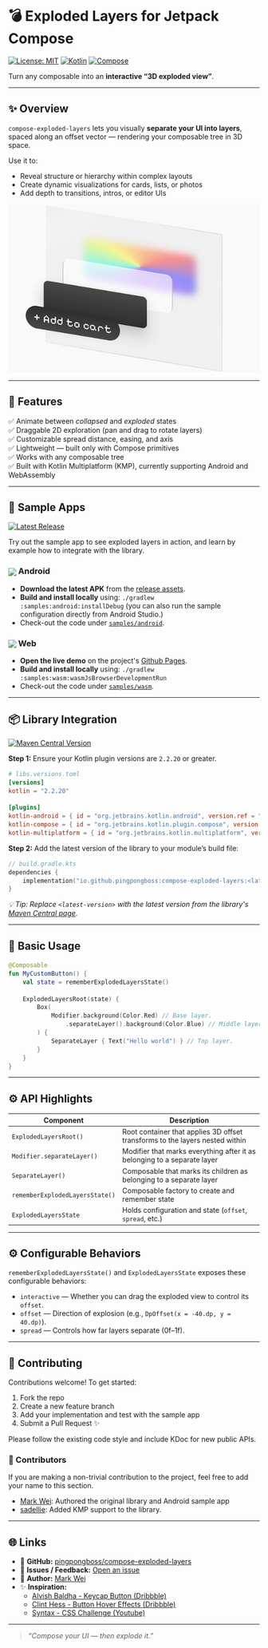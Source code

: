 # 💣 Exploded Layers for Jetpack Compose

[![License: MIT](https://img.shields.io/badge/License-MIT-blue.svg)](LICENSE)
[![Kotlin](https://img.shields.io/badge/Kotlin-2.0+-purple.svg)](https://kotlinlang.org)
[![Compose](https://img.shields.io/badge/Jetpack%20Compose-1.7+-teal.svg)](https://developer.android.com/jetpack/compose)

Turn any composable into an **interactive “3D exploded view”**.

---

## ✨ Overview

`compose-exploded-layers` lets you visually **separate your UI into layers**, spaced along an offset
vector — rendering your composable tree in 3D space.

Use it to:

- Reveal structure or hierarchy within complex layouts
- Create dynamic visualizations for cards, lists, or photos
- Add depth to transitions, intros, or editor UIs

<p align="center">
  <picture>
    <source srcset="./assets/demo.gif" type="image/gif">
    <img src="./assets/demo.jpg" width="600" alt="Exploded layers demo">
  </picture>
</p>

---

## 🚀 Features

✅ Animate between *collapsed* and *exploded* states  
✅ Draggable 2D exploration (pan and drag to rotate layers)  
✅ Customizable spread distance, easing, and axis  
✅ Lightweight — built only with Compose primitives  
✅ Works with any composable tree  
✅ Built with Kotlin Multiplatform (KMP), currently supporting Android and WebAssembly

---

## 📲 Sample Apps

[![Latest Release](https://img.shields.io/github/v/release/pingpongboss/compose-exploded-layers?color=brightgreen&label=release)](https://github.com/pingpongboss/compose-exploded-layers/releases)

Try out the sample app to see exploded layers in action, and learn by example how to integrate with
the library.

### <img src="https://cdn.simpleicons.org/android/3DDC84" width="18" align="absmiddle" /> Android

- **Download the latest APK** from
  the [release assets](https://github.com/pingpongboss/compose-exploded-layers/releases).
- **Build and install locally** using: `./gradlew :samples:android:installDebug` (you can also run
  the
  sample configuration directly from Android Studio.)
- Check-out the code under [`samples/android`](samples/android).

### <img src="https://cdn.simpleicons.org/googlechrome/4285F4" width="18" align="absmiddle" /> Web

- **Open the live demo** on the
  project's [Github Pages](https://pingpongboss.github.io/compose-exploded-layers/wasm-demo/).
- **Build and install locally** using: `./gradlew :samples:wasm:wasmJsBrowserDevelopmentRun`
- Check-out the code under [`samples/wasm`](samples/wasm).

---

## 📦 Library Integration

[![Maven Central Version](https://img.shields.io/maven-central/v/io.github.pingpongboss/compose-exploded-layers?filter=!*alpha)](https://central.sonatype.com/artifact/io.github.pingpongboss/compose-exploded-layers)

**Step 1:** Ensure your Kotlin plugin versions are `2.2.20` or greater.

```toml
# libs.versions.toml
[versions]
kotlin = "2.2.20"

[plugins]
kotlin-android = { id = "org.jetbrains.kotlin.android", version.ref = "kotlin" }
kotlin-compose = { id = "org.jetbrains.kotlin.plugin.compose", version.ref = "kotlin" }
kotlin-multiplatform = { id = "org.jetbrains.kotlin.multiplatform", version.ref = "kotlin" }
```

**Step 2:** Add the latest version of the library to your module’s build file:

```kotlin
// build.gradle.kts
dependencies {
    implementation("io.github.pingpongboss:compose-exploded-layers:<latest-version>")
}
````

*💡 Tip: Replace `<latest-version>` with the latest version from the
library's [Maven Central page](https://central.sonatype.com/artifact/io.github.pingpongboss/compose-exploded-layers)*.

---

## 📝 Basic Usage

```kotlin
@Composable
fun MyCustomButton() {
    val state = rememberExplodedLayersState()

    ExplodedLayersRoot(state) {
        Box(
            Modifier.background(Color.Red) // Base layer.
                .separateLayer().background(Color.Blue) // Middle layer.
        ) {
            SeparateLayer { Text("Hello world") } // Top layer.
        }
    }
}

```

---

## ⚙️ API Highlights

| Component                       | Description                                                                  |
|---------------------------------|------------------------------------------------------------------------------|
| `ExplodedLayersRoot()`          | Root container that applies 3D offset transforms to the layers nested within |
| `Modifier.separateLayer()`      | Modifier that marks everything after it as belonging to a separate layer     |
| `SeparateLayer()`               | Composable that marks its children as belonging to a separate layer          |
| `rememberExplodedLayersState()` | Composable factory to create and remember state                              |
| `ExplodedLayersState`           | Holds configuration and state (`offset`, `spread`, etc.)                     |

---

## ⚙️ Configurable Behaviors

`rememberExplodedLayersState()` and `ExplodedLayersState` exposes these configurable behaviors:

* `interactive` — Whether you can drag the exploded view to control its `offset`.
* `offset` — Direction of explosion (e.g., `DpOffset(x = -40.dp, y = 40.dp)`).
* `spread` — Controls how far layers separate (0f–1f).

---

## 🤝 Contributing

Contributions welcome!
To get started:

1. Fork the repo
2. Create a new feature branch
3. Add your implementation and test with the sample app
4. Submit a Pull Request ✨

Please follow the existing code style and include KDoc for new public APIs.

### 👥 Contributors

If you are making a non-trivial contribution to the project, feel free to add your name to this
section.

* [Mark Wei](https://www.linkedin.com/in/markwei/): Authored the original library and Android sample
  app
* [sadellie](https://sadellie.github.io/): Added KMP support to the library.

---

## 🌐 Links

* 📘 **GitHub:**
  [pingpongboss/compose-exploded-layers](https://github.com/pingpongboss/compose-exploded-layers)
* 💬 **Issues / Feedback:**
  [Open an issue](https://github.com/pingpongboss/compose-exploded-layers/issues)
* 🧠 **Author:**
  [Mark Wei](https://www.linkedin.com/in/markwei/)
* ✨ **Inspiration:**
    * [Alvish Baldha - Keycap Button (Dribbble)](https://dribbble.com/shots/25117095)
    * [Clint Hess - Button Hover Effects (Dribbble)](https://dribbble.com/shots/25326661-Button-Hover-Effects)
    * [Syntax - CSS Challenge (Youtube)](https://www.youtube.com/watch?v=xtRx-aNrNe8)

---

> *“Compose your UI — then explode it.”*
